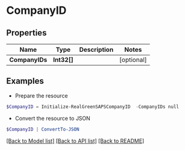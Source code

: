 # CompanyID
## Properties

Name | Type | Description | Notes
------------ | ------------- | ------------- | -------------
**CompanyIDs** | **Int32[]** |  | [optional] 

## Examples

- Prepare the resource
```powershell
$CompanyID = Initialize-RealGreenSAPSCompanyID  -CompanyIDs null
```

- Convert the resource to JSON
```powershell
$CompanyID | ConvertTo-JSON
```

[[Back to Model list]](../README.md#documentation-for-models) [[Back to API list]](../README.md#documentation-for-api-endpoints) [[Back to README]](../README.md)

